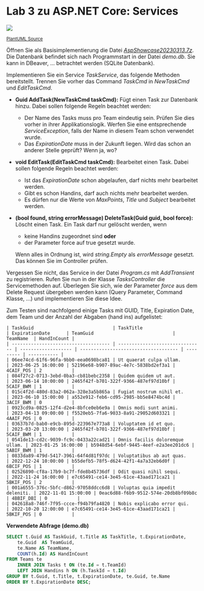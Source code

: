 # Lab 3 zu ASP.NET Core: Services

![](https://www.plantuml.com/plantuml/svg/jP7FIiGm4CRlVOhGexABNdlG1QjuK15Q7s1C1ZkQFoMPmehuxgOXgTZjrLvc-WtppMycXy3WUJAw6aYXG3Fofp38WrEXGiiKVti48xug4RzpyGG6HICwzcJVijR9mJajDOJmM_gkId_7auhfOd57Fh3Ty7c0RVtM0EcLSo6J0_h_S8RmiTXsq-ixIbutzyJwn34TgqaXAmMoALcPVHp90vEpBV3iCuUU3ERw8noV7LcURnh3TQHBLFN5VdzMYztkIjINTPgqMIZJoahtO1NPijJoAat9ifwicXIoSkCH6DKfOOj1UXhd5TPdQ9sSJ3HzyN_EcnbMf0LWkvf83cZLPFGF)

<small>[PlantUML Source](https://www.plantuml.com/plantuml/uml/jP7FIiGm4CRlVOhGexABNdlG1QjuK15Q7s1C1ZkQFoMPmehuxgOXgTZjrLvc-WtppMycXy3WUJAw6aYXG3Fofp38WrEXGiiKVti48xug4RzpyGG6HICwzcJVijR9mJajDOJmM_gkId_7auhfOd57Fh3Ty7c0RVtM0EcLSo6J0_h_S8RmiTXsq-ixIbutzyJwn34TgqaXAmMoALcPVHp90vEpBV3iCuUU3ERw8noV7LcURnh3TQHBLFN5VdzMYztkIjINTPgqMIZJoahtO1NPijJoAat9ifwicXIoSkCH6DKfOOj1UXhd5TPdQ9sSJ3HzyN_EcnbMf0LWkvf83cZLPFGF)</small>

Öffnen Sie als Basisimplementierung die Datei *[AspShowcase20230313.7z](AspShowcase20230313.7z)*.
Die Datenbank befindet sich nach Programmstart in der Datei *demo.db*.
Sie kann in DBeaver, ... betrachtet werden (SQLite Datenbank).

Implementieren Sie ein Service *TaskService*, das folgende Methoden bereitstellt.
Trennen Sie vorher das Command *TaskCmd* in *NewTaskCmd* und *EditTaskCmd*.

- **Guid AddTask(NewTaskCmd taskCmd):** Fügt einen Task zur Datenbank hinzu.
  Dabei sollen folgende Regeln beachtet werden:
    - Der Name des Tasks muss pro Team eindeutig sein.
      Prüfen Sie dies vorher in ihrer Applikationslogik.
      Werfen Sie eine entsprechende *ServiceException*, falls der Name in diesem Team schon verwendet wurde.
    - Das *ExpirationDate* muss in der Zukunft liegen.
      Wird das schon an anderer Stelle geprüft? Wenn ja, wo?

- **void EditTask(EditTaskCmd taskCmd):** Bearbeitet einen Task.
  Dabei sollen folgende Regeln beachtet werden:
    - Ist das *ExpirationDate* schon abgelaufen, darf nichts mehr bearbeitet werden.
    - Gibt es schon Handins, darf auch nichts mehr bearbeitet werden.
    - Es dürfen nur die Werte von *MaxPoints*, *Title* und *Subject* bearbeitet werden.

- **(bool found, string errorMessage) DeleteTask(Guid guid, bool force):** Löscht einen Task.
  Ein Task darf nur gelöscht werden, wenn
    - keine Handins zugeordnet sind **oder** 
    - der Parameter force auf true gesetzt wurde.
  
  Wenn alles in Ordnung ist, wird *string.Empty* als *errorMessage* gesetzt.
  Das können Sie im Controller prüfen.

Vergessen Sie nicht, das Service in der Datei *Program.cs* mit *AddTransient* zu registrieren.
Rufen Sie nun in der Klasse *TasksController* die Servicemethoden auf.
Überlegen Sie sich, wie der Parameter *force* aus dem Delete Request übergeben werden kann (Query Parameter, Command Klasse, ...) und implementieren Sie diese Idee.

Zum Testen sind nachfolgend einige Tasks mit GUID, Title, Expiration Date, dem Team und der Anzahl der Abgaben (hand ins) aufgelistet:

```
| TaskGuid                             | TaskTitle                       | ExpirationDate      | TeamGuid                             | TeamName  | HandInCount |
| ------------------------------------ | ------------------------------- | ------------------- | ------------------------------------ | --------- | ----------- |
| 06ee74cd-61f6-96fa-9bb0-eea0698bca81 | Ut quaerat culpa ullam.         | 2023-06-25 16:00:00 | 52196e68-b907-89ac-4e7c-5838bd2ef3a1 | 4CAIF_POS | 2           |
| 084f27c2-0713-3ebd-0ba3-cb81bebc2358 | Quidem quidem ut aut.           | 2023-06-14 10:00:00 | 2465f42f-b701-322f-9366-487ef97d10bf | 5CAIF_BWM | 1           |
| 015c4f2d-480d-83a2-062a-328e3a5b865a | Fugiat nostrum nihil et.        | 2023-06-10 15:00:00 | a552e912-feb6-cd95-2985-bb5e8474bc4d | 3ACIF_BWM | 0           |
| 0923cd9a-0825-12f4-d2e4-8bfce0eb6e9a | Omnis modi sunt animi.          | 2023-04-13 09:00:00 | f5520eb5-7fa6-9033-8a91-29052d603321 | 4AAIF_POS | 0           |
| 03637b7d-bab0-e9cb-895d-223967e773a8 | Voluptatem id et quo.           | 2023-03-20 13:00:00 | 2465f42f-b701-322f-9366-487ef97d10bf | 5CAIF_BWM | 1           |
| 0541de13-cd2c-9039-fc9c-0433a22cad21 | Omnis facilis doloremque ullam. | 2023-01-25 16:00:00 | b5948d54-6ebf-9445-4eef-e2a3ee201dc6 | 5ABIF_BWM | 1           |
| 0833da89-479d-5417-3961-64f4d81f97dc | Voluptatibus ab aut quas.       | 2022-12-24 10:00:00 | b55defb5-78f5-d624-42f1-4a7a32eb6d0f | 6BCIF_POS | 1           |
| 02526890-cf8a-17b9-bc7f-fde8b45736df | Odit quasi nihil sequi.         | 2022-11-24 16:00:00 | e7c65491-ce14-3e45-61ce-43aad171ca21 | 5BKIF_POS | 2           |
| 001a6555-376c-5bfc-d862-97058ddcc6d8 | Voluptas quia impedit deleniti. | 2022-11-01 15:00:00 | 0eac6d88-f6b9-9512-574e-20db8bf09b8c | 4BBIF_DBI | 0           |
| 042618a8-746f-7f95-ccce-f94b79fa4820 | Nobis explicabo error qui.      | 2022-10-20 12:00:00 | e7c65491-ce14-3e45-61ce-43aad171ca21 | 5BKIF_POS | 0           |
```

**Verwendete Abfrage (demo.db)**

```sql
SELECT t.Guid AS TaskGuid, t.Title AS TaskTitle, t.ExpirationDate,
    te.Guid  AS TeamGuid,
    te.Name AS TeamName,
    COUNT(h.Id) AS HandInCount
FROM Teams te 
	INNER JOIN Tasks t ON (te.Id = t.TeamId) 
	LEFT JOIN Handins h ON (h.TaskId = t.Id)
GROUP BY t.Guid, t.Title, t.ExpirationDate, te.Guid, te.Name
ORDER BY t.ExpirationDate DESC;
```
